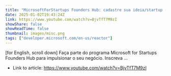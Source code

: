 ```yaml
---
title: "MicrosoftForStartups Founders Hub: cadastre sua ideia/startup (register your idea/startup) It&#39;s free"
date: 2025-01-02T19:43:24Z
link: https://www.youtube.com/watch?v=BjvTfT7M9zI
showShare: false
showReadTime: false
thumbnail: images/misc.png
tags: ["developer.microsoft.com/en-us/reactor"]
---
```

[for English, scroll down] Faça parte do programa Microsoft for Startups Founders Hub para impulsionar o seu negócio. Inscreva ...

- Link to article: https://www.youtube.com/watch?v=BjvTfT7M9zI
